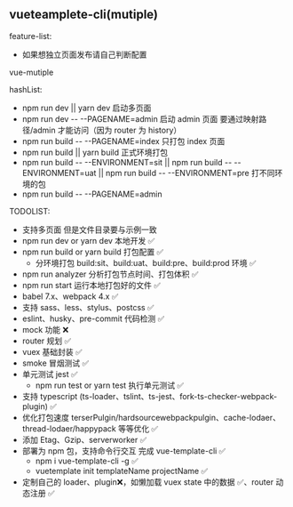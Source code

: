 ## vueteamplete-cli(mutiple)

feature-list:

- 如果想独立页面发布请自己判断配置

vue-mutiple

hashList:

- npm run dev || yarn dev 启动多页面
- npm run dev -- --PAGENAME=admin 启动 admin 页面 要通过映射路径/admin 才能访问（因为 router 为 history）
- npm run build -- --PAGENAME=index 只打包 index 页面
- npm run build || yarn build 正式环境打包
- npm run build -- --ENVIRONMENT=sit || npm run build -- --ENVIRONMENT=uat || npm run build -- --ENVIRONMENT=pre 打不同环境的包
- npm run build -- --PAGENAME=admin

TODOLIST:

- 支持多页面 但是文件目录要与示例一致
- npm run dev or yarn dev 本地开发 ✅
- npm run build or yarn build 打包配置 ✅
  - 分环境打包 build:sit、build:uat、build:pre、build:prod 环境 ✅
- npm run analyzer 分析打包节点时间、打包体积 ✅
- npm run start 运行本地打包好的文件 ✅
- babel 7.x、webpack 4.x ✅
- 支持 sass、less、stylus、postcss ✅
- eslint、husky、pre-commit 代码检测 ✅
- mock 功能 ❌
- router 规划 ✅
- vuex 基础封装 ✅
- smoke 冒烟测试 ✅
- 单元测试 jest ✅
  - npm run test or yarn test 执行单元测试 ✅
- 支持 typescript (ts-loader、tslint、ts-jest、fork-ts-checker-webpack-plugin) ✅
- 优化打包速度 terserPulgin/hardsourcewebpackpulgin、cache-lodaer、thread-lodaer/happypack 等等优化 ✅
- 添加 Etag、Gzip、serverworker ✅
- 部署为 npm 包，支持命令行交互 完成 vue-template-cli ✅
  - npm i vue-template-cli -g ✅
  - vuetemplate init templateName projectName ✅
- 定制自己的 loader、plugin❌，如懒加载 vuex state 中的数据 ✅、router 动态注册 ✅
